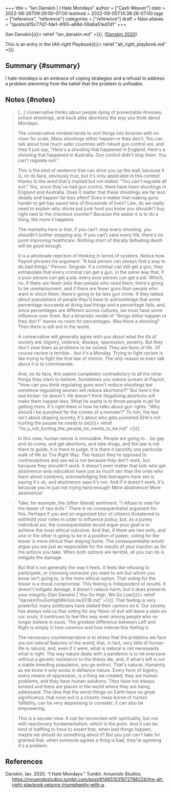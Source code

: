 +++
title = "Ian Danskin | I Hate Mondays"
author = ["Cash Weaver"]
date = 2022-06-26T09:29:00-07:00
lastmod = 2022-09-05T14:38:26-07:00
tags = ["reference", "reference"]
categories = ["reference"]
draft = false
aliases = "/posts/d15c77d7-fde1-4f65-a68d-59a6a51ed7d1"
+++

[Ian Danskin]({{< relref "ian_danskin.md" >}}), (<a href="#citeproc_bib_item_1">Danskin 2020</a>)

This is an entry in the [Alt-right Playbook]({{< relref "alt_right_playbook.md" >}}).


## Summary {#summary}

I hate mondays is an embrace of coping strategies and a refusal to address a problem stemming from the belief that the problem is unfixable.


## Notes {#notes}

> [...] conservative thinks about people dying of preventable illnesses, school shootings, and back alley abortions the way you think about Mondays.
>
> The conservative mindset tends to sort things into binaries with no room for scale. Mass shootings either happen or they don't. You can talk about how much safer countries with robust gun control are, and they'll just say, "Here's a shooting that happened in England. Here's a shooting that happened in Australia. Gun control didn't stop them. You can't regulate evil."
>
> This is the kind of sentence that can drive you up the wall, because it is, on its face, obviously true, but it's only applicable in this context thanks to the word that's implied but not stated: "You can't regulate all evil." Yes, since they've had gun control, there have been shootings in England and Australia. Does it matter that these shootings are far less deadly and happen far less often? Does it matter that making guns harder to get has saved tens of thousands of lives? Like, do we really need to explain why stores put junk food you know you shouldn't buy right next to the checkout counter? Because the easier it is to do a thing, the more it happens.
>
> The mentality here is that, if you can't stop every shooting, you shouldn't bother stopping any; if you can't save every life, there's no point improving healthcare. Nothing short of literally defeating death will be good enough.
>
> It is a wholesale rejection of thinking in terms of systems. Notice how Payroll phrases his argument: "A bad person can always find a way to do bad things." Person. Singular. If a criminal can still get a gun, they extrapolate that every criminal can get a gun, in the same way that, if a poor person can get a job, every poor person can get a job. Which, no. If there are fewer jobs than people who need them, there's going to be unemployment, and if there are fewer guns than people who want to shoot them, there's going to be less gun crime. If they talked about populations of people they'd have to acknowledge that some percentage succeeds at doing bad things and a percentage fails, and, since percentages are different across cultures, we must have some influence over them. But a binaristic model of "things either happen or they don't" leaves no room for percentages. Was there a shooting? Then there is still evil in the world.
>
> A conservative will generally agree with you about what the ills of society are: bigotry, violence, disease, oppression, poverty. But they don't view them as problems to be solved. They are facts of life. Of course racism is terrible… but it's a Monday. Trying to fight racism is like trying to fight the first law of motion. The only reason to even talk about it is to commiserate.

<!--quoteend-->

> And, on its face, this seems completely contradictory to all the other things they claim to believe. Sometimes you wanna scream at Payroll, "How can you think regulating guns won't reduce shootings but somehow regulating women will reduce abortions?!" But here's the real kicker: he doesn't. He doesn't think illegalizing abortions will make them happen less. What he wants is to throw people in jail for getting them. It's right there in how he talks about gun rights: "Why should I be punished for the crimes of a monster?" To him, the law isn't about shaping society, it's about who gets punished [[He's not hurting the people he needs to be]({{< relref "he_s_not_hurting_the_people_he_needs_to_be.md" >}})].

<!--quoteend-->

> In this view, human nature is immutable. People are going to… be gay and do crime, and get abortions, and take drugs, and the law is not there to guide, it is there to judge. It is there it sanctify one particular walk of life as The Right Way. The reason they're opposed to contraceptives and sex ed is not because they don't work, but because they shouldn't work. It doesn't even matter that kids who get abstinence-only education have just as much sex than the ones who learn about condoms; acknowledging that teenagers have sex is saying it's ok, and abstinence says it's not. And if it doesn't work, it's because you're just not trying hard enough! More abstinence! More abstinence!

<!--quoteend-->

> Take, for example, the (often liberal) sentiment, "I refuse to vote for the lesser of two evils." There is no consequentialist argument for this. Perhaps if you and an organized bloc of citizens threatened to withhold your votes in order to influence policy, but, as a purely individual act, the consequentialist would argue your goal is to achieve the most ethical outcome. And that, if there are two evils, and one or the other is going to be in a position of power, voting for the lesser is more ethical than staying home. The consequentialist would argue you are just as responsible for the results of your inaction as for the actions you take. When both options are terrible, all you can do is mitigate the damage.
>
> But that's not generally the way it feels. It feels like refusing to participate, or choosing someone you want to win but whom you know isn't going to, is the more ethical option. That voting for the lesser is a moral compromise. This feeling is independent of results. It doesn't mitigate damage, it doesn't reduce harm, but it does preserve your integrity [[Ian Danskin | You Go High, We Go Low]({{< relref "danskinYouGoHighWeGoLow2018.md" >}})]. That feeling is very powerful; many politicians have staked their careers on it. Our society has always told us that voting for any flavor of evil will leave a stain on our souls; it continues to feel this way even among people who no longer believe in souls. The greatest difference between Left and Right is simply in how common and how intense this feeling is.

<!--quoteend-->

> The necessary counternarrative is to stress that the problems we face are not natural features of the world, that, in fact, very little of human life is natural, and, even if it were, what is natural is not necessarily what is right. The way nature deals with a pandemic is to let everyone without a genetic resistance to the illness die, and, if what's left is not a stable breeding population, you go extinct. That's natural. Humanity as we know it only exists in defiance nature. Every form of bigotry, every means of oppression, is a thing we created; they are human problems, and they have human solutions. They have not always existed and there are places in the world where they are being addressed. The idea that the worst things on Earth have no great significance, that most evil is a chaotic mess borne of human fallibility, can be very depressing to consider; it can also be empowering.
>
> This is a secular view. It can be reconciled with spirituality, but not with reactionary fundamentalism, which is the point. And it can be kind of baffling to have to assert that, when bad things happen, maybe we should do something about it? But you just can't take for granted that, when someone agrees a thing is bad, they're agreeing it's a problem.

## References

<style>.csl-entry{text-indent: -1.5em; margin-left: 1.5em;}</style><div class="csl-bib-body">
  <div class="csl-entry"><a id="citeproc_bib_item_1"></a>Danskin, Ian. 2020. “I Hate Mondays.” Tumblr. <i>Innuendo Studios</i>. <a href="https://innuendostudios.tumblr.com/post/614651531972788224/the-alt-right-playbook-returns-triumphantly-with-a">https://innuendostudios.tumblr.com/post/614651531972788224/the-alt-right-playbook-returns-triumphantly-with-a</a>.</div>
</div>
